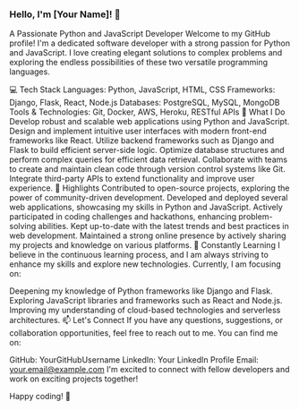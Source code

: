 ### Hello, I'm [Your Name]! 👋
A Passionate Python and JavaScript Developer
Welcome to my GitHub profile! I'm a dedicated software developer with a strong passion for Python and JavaScript. I love creating elegant solutions to complex problems and exploring the endless possibilities of these two versatile programming languages.

💻 Tech Stack
Languages: Python, JavaScript, HTML, CSS
Frameworks: Django, Flask, React, Node.js
Databases: PostgreSQL, MySQL, MongoDB
Tools & Technologies: Git, Docker, AWS, Heroku, RESTful APIs
🔭 What I Do
Develop robust and scalable web applications using Python and JavaScript.
Design and implement intuitive user interfaces with modern front-end frameworks like React.
Utilize backend frameworks such as Django and Flask to build efficient server-side logic.
Optimize database structures and perform complex queries for efficient data retrieval.
Collaborate with teams to create and maintain clean code through version control systems like Git.
Integrate third-party APIs to extend functionality and improve user experience.
🌟 Highlights
Contributed to open-source projects, exploring the power of community-driven development.
Developed and deployed several web applications, showcasing my skills in Python and JavaScript.
Actively participated in coding challenges and hackathons, enhancing problem-solving abilities.
Kept up-to-date with the latest trends and best practices in web development.
Maintained a strong online presence by actively sharing my projects and knowledge on various platforms.
🌱 Constantly Learning
I believe in the continuous learning process, and I am always striving to enhance my skills and explore new technologies. Currently, I am focusing on:

Deepening my knowledge of Python frameworks like Django and Flask.
Exploring JavaScript libraries and frameworks such as React and Node.js.
Improving my understanding of cloud-based technologies and serverless architectures.
📫 Let's Connect
If you have any questions, suggestions, or collaboration opportunities, feel free to reach out to me. You can find me on:

GitHub: YourGitHubUsername
LinkedIn: Your LinkedIn Profile
Email: your.email@example.com
I'm excited to connect with fellow developers and work on exciting projects together!

Happy coding! 🚀

